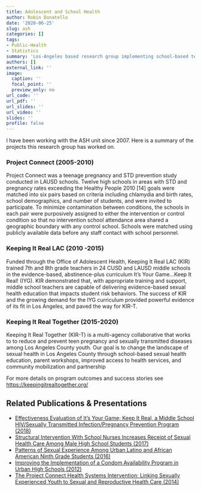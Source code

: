 ```yaml
---
title: Adolescent and School Health 
author: Robin Donatello
date: '2020-06-25'
slug: ash
categories: []
tags:
- Public-Health
- Statistics
summary: 'Los-Angeles based research group implementing school-based teen pregnancy prevention programs'
authors: []
external_link: ''
image:
  caption: ''
  focal_point: ''
  preview_only: no
url_code: ''
url_pdf: ''
url_slides: ''
url_video: ''
slides: ''
profile: false
---
```


I have been working with the ASH unit since 2007. Here is a summary of the projects this research group has worked on. 

### Project Connect (2005-2010)
Project Connect was a teenage pregnancy and STD prevention study conducted in LAUSD schools. Twelve high schools in areas with STD and pregnancy rates exceeding the Healthy People 2010 [14] goals were matched into six pairs based on criteria including chlamydia and birth rates, school demographics, and number of students, and were invited to participate. To minimize contamination between conditions, the schools in each pair were purposively assigned to either the intervention or control condition so that no intervention school attendance area shared a geographic boundary with any control school. Schools were matched using publicly available data before any staff contact with school personnel.

### Keeping It Real LAC (2010 -2015)
Funded through the Office of Adolescent Health, Keeping It Real LAC (KIR) trained 7th and 8th grade teachers in 24 CUSD and LAUSD middle schools in the evidence-based, abstinence-plus curriculum It’s Your Game…Keep It Real! (IYG). KIR demonstrated that, with appropriate training and support, middle school teachers are capable of delivering evidence-based sexual health education that impacts student risk behaviors. The success of KIR and the growing demand for the IYG curriculum provided powerful evidence of its fit in Los Angeles, and paved the way for KIR-T.

### Keeping It Real Together (2015-2020) 
Keeping It Real Together (KIR-T) is a multi-agency collaborative that works to to reduce and prevent teen pregnancy and sexually transmitted diseases among Los Angeles County youth. Our goal is to change the landscape of sexual health in Los Angeles County through school-based sexual health education, parent workshops, improved access to health services, and community mobilization and partnership

For more details on program outcomes and success stories see https://keepingitrealtogether.org/

## Related Publications & Presentations

* [Effectiveness Evaluation of It’s Your Game; Keep It Real, a Middle School HIV/Sexually Transmitted Infection/Pregnancy Prevention Program (2018)](https://doi.org/10.1016/j.jadohealth.2018.09.021)
* [Structural Intervention With School Nurses Increases Receipt of Sexual Health Care Among Male High School Students (2017)](https://doi.org/10.1016/j.jadohealth.2017.07.017)
* [Patterns of Sexual Experience Among Urban Latino and African American Ninth Grade Students (2016)](https://dx.doi.org/10.1080/00224499.2016.1164800)
* [Improving the Implementation of a Condom Availability Program in Urban High Schools (2012)](https://dx.doi.org/10.1016/j.jadohealth.2012.03.010)
* [The Project Connect Health Systems Intervention: Linking Sexually
Experienced Youth to Sexual and Reproductive Health Care (2014)](https://dx.doi.org/10.1016/j.jadohealth.2014.04.005)

